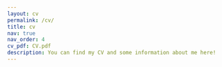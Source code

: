 ```yaml
---
layout: cv
permalink: /cv/
title: cv
nav: true
nav_order: 4
cv_pdf: CV.pdf
description: You can find my CV and some information about me here!
---
```


